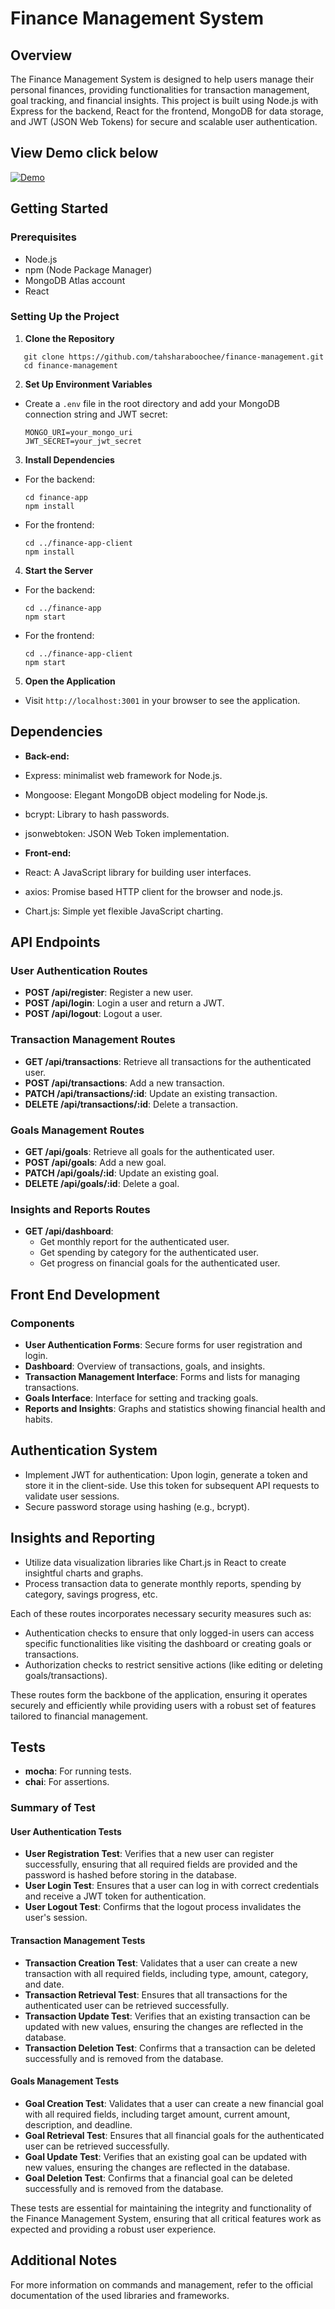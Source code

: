 # Finance Management System

## Overview
The Finance Management System is designed to help users manage their personal finances, providing functionalities for transaction management, goal tracking, and financial insights. This project is built using Node.js with Express for the backend, React for the frontend, MongoDB for data storage, and JWT (JSON Web Tokens) for secure and scalable user authentication.

## View Demo click below

[![Demo](https://drive.google.com/thumbnail?id=16zCKlSSJXUijIDafIN4JrvR3FNn564mD)](https://drive.google.com/file/d/16zCKlSSJXUijIDafIN4JrvR3FNn564mD/view?usp=sharing)


## Getting Started

### Prerequisites
- Node.js
- npm (Node Package Manager)
- MongoDB Atlas account
- React

### Setting Up the Project

1. **Clone the Repository**
```
   git clone https://github.com/tahsharaboochee/finance-management.git
   cd finance-management
```

2. **Set Up Environment Variables**
- Create a `.env` file in the root directory and add your MongoDB connection string and JWT secret:
  ```
  MONGO_URI=your_mongo_uri
  JWT_SECRET=your_jwt_secret
  ```

3. **Install Dependencies**
- For the backend:
  ```
  cd finance-app
  npm install
  ```
- For the frontend:
  ```
  cd ../finance-app-client
  npm install
  ```

4. **Start the Server**
- For the backend:
  ```
  cd ../finance-app
  npm start
  ```
- For the frontend:
  ```
  cd ../finance-app-client
  npm start
  ```

5. **Open the Application**
- Visit `http://localhost:3001` in your browser to see the application.

## Dependencies

- **Back-end:**
- Express: minimalist web framework for Node.js.
- Mongoose: Elegant MongoDB object modeling for Node.js.
- bcrypt: Library to hash passwords.
- jsonwebtoken: JSON Web Token implementation.

- **Front-end:**
- React: A JavaScript library for building user interfaces.
- axios: Promise based HTTP client for the browser and node.js.
- Chart.js: Simple yet flexible JavaScript charting.

## API Endpoints

### User Authentication Routes
- **POST /api/register**: Register a new user.
- **POST /api/login**: Login a user and return a JWT.
- **POST /api/logout**: Logout a user.

### Transaction Management Routes
- **GET /api/transactions**: Retrieve all transactions for the authenticated user.
- **POST /api/transactions**: Add a new transaction.
- **PATCH /api/transactions/:id**: Update an existing transaction.
- **DELETE /api/transactions/:id**: Delete a transaction.

### Goals Management Routes
- **GET /api/goals**: Retrieve all goals for the authenticated user.
- **POST /api/goals**: Add a new goal.
- **PATCH /api/goals/:id**: Update an existing goal.
- **DELETE /api/goals/:id**: Delete a goal.

### Insights and Reports Routes
- **GET /api/dashboard**: 
    - Get monthly report for the authenticated user.
    - Get spending by category for the authenticated user.
    - Get progress on financial goals for the authenticated user.

## Front End Development

### Components
- **User Authentication Forms**: Secure forms for user registration and login.
- **Dashboard**: Overview of transactions, goals, and insights.
- **Transaction Management Interface**: Forms and lists for managing transactions.
- **Goals Interface**: Interface for setting and tracking goals.
- **Reports and Insights**: Graphs and statistics showing financial health and habits.

## Authentication System

- Implement JWT for authentication: Upon login, generate a token and store it in the client-side. Use this token for subsequent API requests to validate user sessions.
- Secure password storage using hashing (e.g., bcrypt).

## Insights and Reporting

- Utilize data visualization libraries like Chart.js in React to create insightful charts and graphs.
- Process transaction data to generate monthly reports, spending by category, savings progress, etc.

Each of these routes incorporates necessary security measures such as:

- Authentication checks to ensure that only logged-in users can access specific functionalities like visiting the dashboard or creating goals or transactions.
- Authorization checks to restrict sensitive actions (like editing or deleting goals/transactions).

These routes form the backbone of the application, ensuring it operates securely and efficiently while providing users with a robust set of features tailored to financial management.


## Tests

- **mocha**: For running tests.
- **chai**: For assertions.

### Summary of Test

#### User Authentication Tests
- **User Registration Test**: Verifies that a new user can register successfully, ensuring that all required fields are provided and the password is hashed before storing in the database.
- **User Login Test**: Ensures that a user can log in with correct credentials and receive a JWT token for authentication.
- **User Logout Test**: Confirms that the logout process invalidates the user's session.

#### Transaction Management Tests
- **Transaction Creation Test**: Validates that a user can create a new transaction with all required fields, including type, amount, category, and date.
- **Transaction Retrieval Test**: Ensures that all transactions for the authenticated user can be retrieved successfully.
- **Transaction Update Test**: Verifies that an existing transaction can be updated with new values, ensuring the changes are reflected in the database.
- **Transaction Deletion Test**: Confirms that a transaction can be deleted successfully and is removed from the database.

#### Goals Management Tests
- **Goal Creation Test**: Validates that a user can create a new financial goal with all required fields, including target amount, current amount, description, and deadline.
- **Goal Retrieval Test**: Ensures that all financial goals for the authenticated user can be retrieved successfully.
- **Goal Update Test**: Verifies that an existing goal can be updated with new values, ensuring the changes are reflected in the database.
- **Goal Deletion Test**: Confirms that a financial goal can be deleted successfully and is removed from the database.

These tests are essential for maintaining the integrity and functionality of the Finance Management System, ensuring that all critical features work as expected and providing a robust user experience.

## Additional Notes
For more information on commands and management, refer to the official documentation of the used libraries and frameworks.
